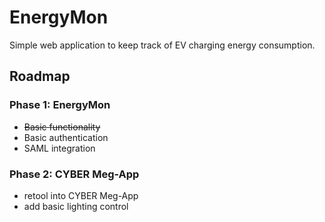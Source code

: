 # EnergyMon

Simple web application to keep track of EV charging energy consumption.

## Roadmap

### Phase 1: EnergyMon
* ~~Basic functionality~~
* Basic authentication
* SAML integration

### Phase 2: CYBER Meg-App
* retool into CYBER Meg-App
* add basic lighting control